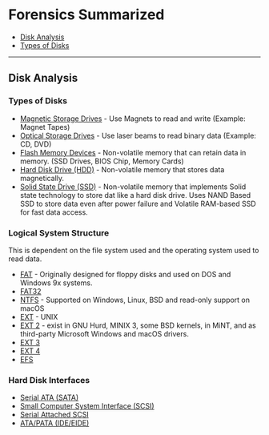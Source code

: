 # Forensics Summarized

- [Disk Analysis](#disk-analysis)
- [Types of Disks](#types-of-disks)

---

## Disk Analysis
### Types of Disks
- [Magnetic Storage Drives](https://en.wikipedia.org/wiki/Magnetic_storage) - Use Magnets to read and write (Example: Magnet Tapes)
- [Optical Storage Drives](https://en.wikipedia.org/wiki/Optical_storage) - Use laser beams to read binary data (Example: CD, DVD)
- [Flash Memory Devices](https://en.wikipedia.org/wiki/Flash_memory) - Non-volatile memory that can retain data in memory. (SSD Drives, BIOS Chip, Memory Cards)
- [Hard Disk Drive (HDD)](https://en.wikipedia.org/wiki/Hard_disk_drive) - Non-volatile memory that stores data magnetically.
- [Solid State Drive (SSD)](http://en.wikipedia.org/wiki/Solid-state_drive) - Non-volatile memory that implements Solid state technology to store dat like a hard disk drive. Uses NAND Based SSD to store data even after power failure and Volatile RAM-based SSD for fast data access.
### Logical System Structure
This is dependent on the file system used and the operating system used to read data.
- [FAT](https://en.wikipedia.org/wiki/File_Allocation_Table) - Originally designed for floppy disks and used on DOS and Windows 9x systems.
- [FAT32](https://en.wikipedia.org/wiki/File_Allocation_Table#FAT32)
- [NTFS](https://en.wikipedia.org/wiki/NTFS) - Supported on Windows, Linux, BSD and read-only support on macOS
- [EXT](https://en.wikipedia.org/wiki/Extended_file_system) - UNIX
- [EXT 2](https://en.wikipedia.org/wiki/Ext2) - exist in GNU Hurd, MINIX 3, some BSD kernels, in MiNT, and as third-party Microsoft Windows and macOS drivers.
- [EXT 3](https://en.wikipedia.org/wiki/Ext3)
- [EXT 4](https://en.wikipedia.org/wiki/Ext4)
- [EFS](https://en.wikipedia.org/wiki/Extent_File_System)
### Hard Disk Interfaces
- [Serial ATA (SATA)](https://en.wikipedia.org/wiki/Serial_ATA)
- [Small Computer System Interface (SCSI)](https://en.wikipedia.org/wiki/SCSI)
- [Serial Attached SCSI](https://en.wikipedia.org/wiki/Serial_Attached_SCSI)
- [ATA/PATA (IDE/EIDE)](https://en.wikipedia.org/wiki/Parallel_ATA)
